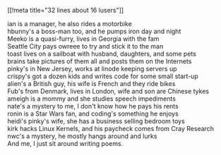 [[!meta title="32 lines about 16 lusers"]]

ian is a manager, he also rides a motorbike  
hbunny's a boss-man too, and he pumps iron day and night  
Meeko is a quasi-furry, lives in Georgia with the fam  
Seattle City pays owreee to try and stick it to the man  
toast lives on a sailboat with husband, daughters, and some pets  
brains take pictures of them all and posts them on the Internets  
pinky's in New Jersey, works at linode keeping servers up  
crispy's got a dozen kids and writes code for some small start-up  
alien's a British guy, his wife is French and they ride bikes  
Fub's from Denmark, lives in London, wife and son are Chinese tykes  
ameigh is a mommy and she studies speech impediments  
nate's a mystery to me, I don't know how he pays his rents  
ronin is a Star Wars fan, and coding's something he enjoys  
heidi's pinky's wife, she has a business selling bedroom toys  
kirk hacks Linux Kernels, and his paycheck comes from Cray Research  
nwc's a mystery, he mostly hangs around and lurks  
And me, I just sit around writing poems.
